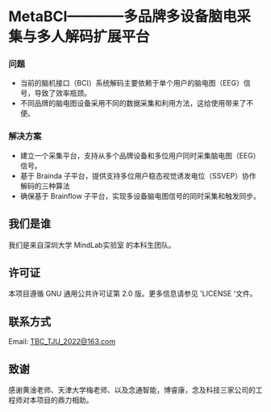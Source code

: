 # MetaBCI————多品牌多设备脑电采集与多人解码扩展平台       

### 问题 

* 当前的脑机接口（BCI）系统解码主要依赖于单个用户的脑电图（EEG）信号，导致了效率瓶颈。 
* 不同品牌的脑电图设备采用不同的数据采集和利用方法，这给使用带来了不便。 

### 解决方案 

* 建立一个采集平台，支持从多个品牌设备和多位用户同时采集脑电图（EEG）信号。 
* 基于 Brainda 子平台，提供支持多位用户稳态视觉诱发电位（SSVEP）协作解码的三种算法 
* 确保基于 Brainflow 子平台，实现多设备脑电图信号的同时采集和触发同步。

## 我们是谁 

我们是来自深圳大学 MindLab实验室 的本科生团队。 

## 许可证 

本项目遵循 GNU 通用公共许可证第 2.0 版。更多信息请参见 'LICENSE '文件。  

## 联系方式 

Email: TBC_TJU_2022@163.com 

## 致谢 
感谢黄淦老师、天津大学梅老师、以及念通智能，博睿康，念及科技三家公司的工程师对本项目的鼎力相助。 
